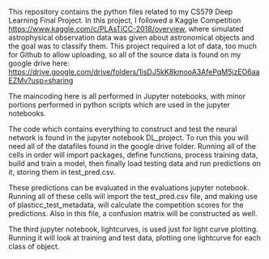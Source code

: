 This repository contains the python files related to my CS579 Deep Learning Final Project. In this project, I followed a Kaggle Competition https://www.kaggle.com/c/PLAsTiCC-2018/overview, where simulated astrophysical observation data was given about astronomical objects and the goal was to classify them. This project required a lot of data, too much for Github to allow uploading, so all of the source data is found on my google drive here: https://drive.google.com/drive/folders/1isDJ5kK8kmooA3AfePqM5jzEO6aaEZMv?usp=sharing 

The maincoding here is all performed in Jupyter notebooks, with minor portions performed in python scripts which are used in the jupyter notebooks. 

The code which contains everything to construct and test the neural network is found in the jupyter notebook DL_project. To run this you will need all of the datafiles found in the google drive folder. Running all of the cells in order will import packages, define functions, process training data, build and train a model, then finally load testing data and run predictions on it, storing them in test_pred.csv. 

These predictions can be evaluated in the evaluations jupyter notebook. Running all of these cells will import the test_pred.csv file, and making use of plasticc_test_metadata, will calculate the competition scores for the predictions. Also in this file, a confusion matrix will be constructed as well.

The third jupyter notebook, lightcurves, is used just for light curve plotting. Running it will look at training and test data, plotting one lightcurve for each class of object.
